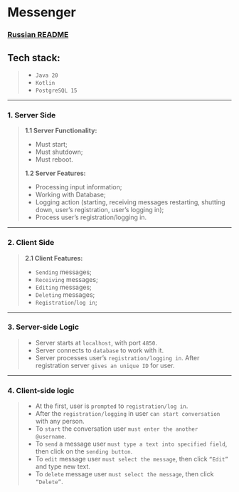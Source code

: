 # Messenger

### [Russian README](https://github.com/vcusnx/messenger/blob/main/README-ru.md)

## **Tech stack:**
>
> - `Java 20`
> - `Kotlin`
> - `PostgreSQL 15`

---

### **1. Server Side**

> **1.1 Server Functionality:**
>
> - Must start;
> - Must shutdown;
> - Must reboot.
>
> **1.2 Server Features:**
>
> - Processing input information;
> - Working with Database;
> - Logging action (starting, receiving messages restarting, shutting down, user’s registration, user’s logging in);
> - Process user’s registration/logging in.

---

### **2. Client Side**

> **2.1 Client Features:**
>
> - `Sending` messages;
> - `Receiving` messages;
> - `Editing` messages;
> - `Deleting` messages;
> - `Registration`/`log in`;

---

### **3. Server-side Logic**

> - Server starts at `localhost`, with port `4850`.
> - Server connects to `database` to work with it.
> - Server processes user’s `registration/logging in`. After registration server `gives an unique ID` for user.

---

### **4. Client-side logic**

> - At the first, user is `prompted` to `registration/log in`.
> - After the `registration/logging` in user `can start conversation` with any person.
> - To `start` the conversation user `must enter the another @username`.
> - To `send` a message user `must type a text into specified field`, then click on the `sending button`.
> - To `edit` message user `must select the message`, then click `“Edit”` and type new text.
> - To `delete` message user `must select the message`, then click `“Delete”`.
